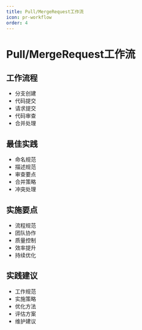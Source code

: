 ```yaml
---
title: Pull/MergeRequest工作流
icon: pr-workflow
order: 4
---
```


# Pull/MergeRequest工作流

## 工作流程
- 分支创建
- 代码提交
- 请求提交
- 代码审查
- 合并处理

## 最佳实践
- 命名规范
- 描述规范
- 审查要点
- 合并策略
- 冲突处理

## 实施要点
- 流程规范
- 团队协作
- 质量控制
- 效率提升
- 持续优化

## 实践建议
- 工作规范
- 实施策略
- 优化方法
- 评估方案
- 维护建议
